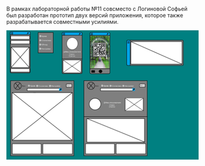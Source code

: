 В рамках лабораторной работы №11 совсместо с Логиновой Софьей был разработан прототип двух версий приложения, которое также разрабатывается совместными усилиями.

![Wirefrime](https://github.com/ShulmanEmil/lr11/blob/main/wirefrime.jpg)

